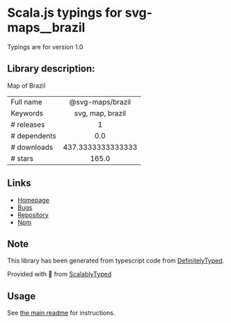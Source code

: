 
# Scala.js typings for svg-maps__brazil

Typings are for version 1.0

## Library description:
Map of Brazil

|                    |                 |
| ------------------ | :-------------: |
| Full name          | @svg-maps/brazil |
| Keywords           | svg, map, brazil |
| # releases         | 1 |
| # dependents       | 0.0 |
| # downloads        | 437.3333333333333 |
| # stars            | 165.0 |

## Links
- [Homepage](https://github.com/VictorCazanave/svg-maps#readme)
- [Bugs](https://github.com/VictorCazanave/svg-maps/issues)
- [Repository](https://github.com/VictorCazanave/svg-maps)
- [Npm](https://www.npmjs.com/package/%40svg-maps%2Fbrazil)
    


## Note
This library has been generated from typescript code from [DefinitelyTyped](https://definitelytyped.org).

Provided with :purple_heart: from [ScalablyTyped](https://github.com/oyvindberg/ScalablyTyped)

## Usage
See [the main readme](../../readme.md) for instructions.



